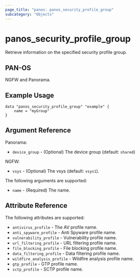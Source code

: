 ```yaml
---
page_title: "panos: panos_security_profile_group"
subcategory: "Objects"
---
```


# panos_security_profile_group

Retrieve information on the specified security profile group.


## PAN-OS

NGFW and Panorama.


## Example Usage

```hcl
data "panos_security_profile_group" "example" {
    name = "myGroup"
}
```


## Argument Reference

Panorama:

* `device_group` - (Optional) The device group (default: `shared`)


NGFW:

* `vsys` - (Optional) The vsys (default: `vsys1`).


The following arguments are supported:

* `name` - (Required) The name.


## Attribute Reference

The following attributes are supported:

* `antivirus_profile` - The AV profile name.
* `anti_spyware_profile` - Anti Spyware profile name.
* `vulnerability_profile` - Vulnerability profile name.
* `url_filtering_profile` - URL filtering profile name.
* `file_blocking_profile` - File blocking profile name.
* `data_filtering_profile` - Data filtering profile name.
* `wildfire_analysis_profile` - Wildfire analysis profile name.
* `gtp_profile` - GTP profile name.
* `sctp_profile` - SCTP profile name.
